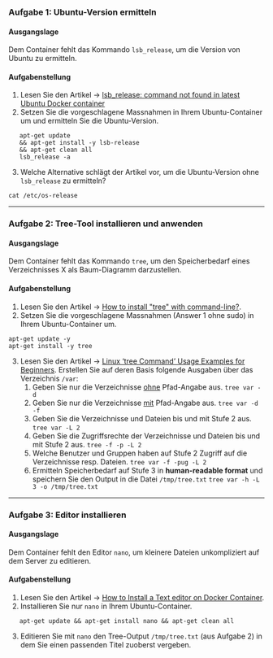 ### Aufgabe 1: Ubuntu-Version ermitteln
#### Ausgangslage
Dem Container fehlt das Kommando <code>lsb_release</code>, um die Version von Ubuntu zu ermitteln.

#### Aufgabenstellung
1. Lesen Sie den Artikel &#8594;&nbsp;<a href="https://stackoverflow.com/questions/58395566/lsb-release-command-not-found-in-latest-ubuntu-docker-container" target="tab">lsb_release: command not found in latest Ubuntu Docker container</a>
2. Setzen Sie die vorgeschlagene Massnahmen in Ihrem Ubuntu-Container um und 
ermitteln Sie die Ubuntu-Version.
```
   apt-get update 
   && apt-get install -y lsb-release 
   && apt-get clean all
   lsb_release -a
```
3. Welche Alternative schlägt der Artikel vor, um die Ubuntu-Version ohne <code>lsb_release</code>
zu ermitteln?
```
cat /etc/os-release
```
---
### Aufgabe 2: Tree-Tool installieren und anwenden
#### Ausgangslage
Dem Container fehlt das Kommando <code>tree</code>, um den Speicherbedarf eines Verzeichnisses X 
als Baum-Diagramm darzustellen.

#### Aufgabenstellung
1. Lesen Sie den Artikel &#8594;&nbsp;<a href="https://askubuntu.com/questions/572093/how-to-install-tree-with-command-line" target="tab">How to install "tree" with command-line?</a>.
2. Setzen Sie die vorgeschlagene Massnahmen (Answer 1 ohne sudo) in Ihrem Ubuntu-Container um.
```
apt-get update -y
apt-get install -y tree
```
3. Lesen Sie den Artikel &#8594;&nbsp;<a href="https://www.tecmint.com/linux-tree-command-examples/" target="tab">Linux ‘tree Command’ Usage Examples for Beginners</a>.
Erstellen Sie auf deren Basis folgende Ausgaben über das Verzeichnis <code>/var</code>:
   1. Geben Sie nur die Verzeichnisse <u>ohne</u> Pfad-Angabe aus.
   ```tree var -d```
   2. Geben Sie nur die Verzeichnisse <u>mit</u> Pfad-Angabe aus.
   ```tree var -d -f```
   3. Geben Sie die Verzeichnisse und Dateien bis und mit Stufe 2 aus.
   ```tree var -L 2```
   4. Geben Sie die Zugriffsrechte der Verzeichnisse und Dateien bis und mit Stufe 2 aus.
   ```tree -f -p -L 2```
   5. Welche Benutzer und Gruppen haben auf Stufe 2 Zugriff auf die Verzeichnisse resp. Dateien.
   ```tree var -f -pug -L 2```
   6. Ermitteln Speicherbedarf auf Stufe 3 in __human-readable format__ und speichern Sie den Output in die Datei <code>/tmp/tree.txt</code>
   ```tree var -h -L 3 -o /tmp/tree.txt```
___
### Aufgabe 3: Editor installieren

#### Ausgangslage
Dem Container fehlt den Editor <code>nano</code>, 
um kleinere Dateien unkompliziert auf dem Server zu editieren.

#### Aufgabenstellung
1. Lesen Sie den Artikel &#8594;&nbsp;<a href="https://www.configserverfirewall.com/docker/install-text-editor/" target="tab">How to Install a Text editor on Docker Container</a>.
2. Installieren Sie nur <code>nano</code> in Ihrem Ubuntu-Container.
```
   apt-get update && apt-get install nano && apt-get clean all
```
3. Editieren Sie mit <code>nano</code> den Tree-Output <code>/tmp/tree.txt</code> (aus Aufgabe 2) in 
dem Sie einen passenden Titel zuoberst vergeben.


